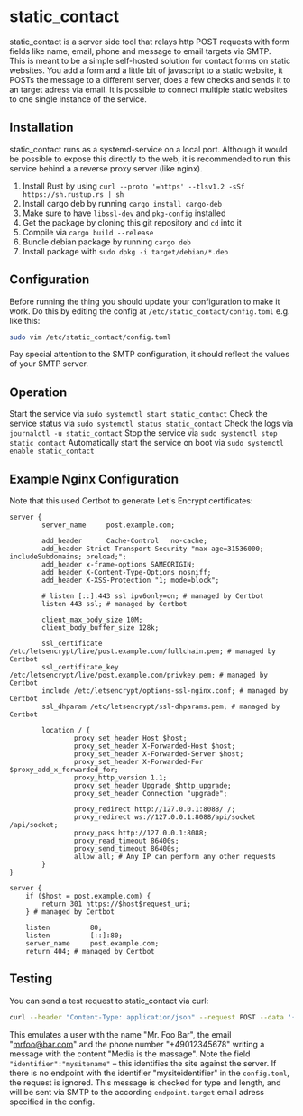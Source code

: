 # static_contact

static_contact is a server side tool that relays http POST requests with form fields like name, email, phone and message to email targets via SMTP.  
This is meant to be a simple self-hosted solution for contact forms on static websites. You add a form and a little bit of javascript to a static website, it POSTs the message to a different server, does a few checks and sends it to an target adress via email. It is possible to connect multiple static websites to one single instance of the service.

## Installation
static_contact runs as a systemd-service on a local port. Although it would be possible to expose this directly to the web, it is recommended to run this service behind a a reverse proxy server (like nginx).

1. Install Rust by using `curl --proto '=https' --tlsv1.2 -sSf https://sh.rustup.rs | sh`
2. Install cargo deb by running `cargo install cargo-deb`
3. Make sure to have `libssl-dev` and `pkg-config` installed
4. Get the package by cloning this git repository and `cd` into it
5. Compile via `cargo build --release`
5. Bundle debian package by running `cargo deb`
6. Install package with `sudo dpkg -i target/debian/*.deb`

## Configuration
Before running the thing you should update your configuration to make it work.
Do this by editing the config at `/etc/static_contact/config.toml` e.g. like this:
```bash
sudo vim /etc/static_contact/config.toml
```  

Pay special attention to the SMTP configuration, it should reflect the values of your SMTP server.

## Operation
Start the service via `sudo systemctl start static_contact`
Check the service status via `sudo systemctl status static_contact`
Check the logs via `journalctl -u static_contact`
Stop the service via `sudo systemctl stop static_contact`
Automatically start the service on boot via `sudo systemctl enable static_contact`  

## Example Nginx Configuration
Note that this used Certbot to generate Let's Encrypt certificates:

```
server {
        server_name     post.example.com;

        add_header      Cache-Control   no-cache;
        add_header Strict-Transport-Security "max-age=31536000; includeSubdomains; preload;";
        add_header x-frame-options SAMEORIGIN;
        add_header X-Content-Type-Options nosniff;
        add_header X-XSS-Protection "1; mode=block";

        # listen [::]:443 ssl ipv6only=on; # managed by Certbot
        listen 443 ssl; # managed by Certbot

        client_max_body_size 10M;
        client_body_buffer_size 128k;

        ssl_certificate /etc/letsencrypt/live/post.example.com/fullchain.pem; # managed by Certbot
        ssl_certificate_key /etc/letsencrypt/live/post.example.com/privkey.pem; # managed by Certbot
        include /etc/letsencrypt/options-ssl-nginx.conf; # managed by Certbot
        ssl_dhparam /etc/letsencrypt/ssl-dhparams.pem; # managed by Certbot

        location / {
                proxy_set_header Host $host;
                proxy_set_header X-Forwarded-Host $host;
                proxy_set_header X-Forwarded-Server $host;
                proxy_set_header X-Forwarded-For $proxy_add_x_forwarded_for;
                proxy_http_version 1.1;
                proxy_set_header Upgrade $http_upgrade;
                proxy_set_header Connection "upgrade";

                proxy_redirect http://127.0.0.1:8088/ /;
                proxy_redirect ws://127.0.0.1:8088/api/socket /api/socket;
                proxy_pass http://127.0.0.1:8088;
                proxy_read_timeout 86400s;
                proxy_send_timeout 86400s;
                allow all; # Any IP can perform any other requests
        }
}

server {
    if ($host = post.example.com) {
        return 301 https://$host$request_uri;
    } # managed by Certbot

    listen          80;
    listen          [::]:80;
    server_name     post.example.com;
    return 404; # managed by Certbot
```


## Testing

You can send a test request to static_contact via curl:
```Bash
curl --header "Content-Type: application/json" --request POST --data '{"name":"Mr. Foo Bar", "email":"mrfoo@bar.com", "phone":"+49012345678", "message":"Media is the massage", "identifier":"mysiteidentifier"}' http://localhost:8088
```

This emulates a user with the name "Mr. Foo Bar", the email "mrfoo@bar.com" and the phone number "+49012345678" writing a message with the content "Media is the massage". Note the field `"identifier":"mysitename"` – this identifies the site against the server. If there is no endpoint with the identifier "mysiteidentifier" in the `config.toml`, the request is ignored. This message is checked for type and length, and will be sent via SMTP to the according `endpoint.target` email adress specified in the config.
